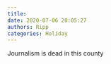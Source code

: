 ```yaml
---
title: 
date: 2020-07-06 20:05:27
authors: Ripp
categories: Holiday
---
```


 Journalism is dead in this county